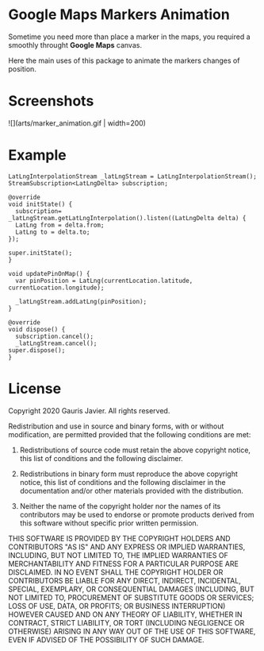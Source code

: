 # Google Maps Markers Animation

Sometime you need more than place a marker in the maps, you required a smoothly throught **Google Maps** canvas.

Here the main uses of this package to animate the markers changes of position.

# Screenshots

  ![](arts/marker_animation.gif | width=200)

# Example
    LatLngInterpolationStream _latLngStream = LatLngInterpolationStream();
    StreamSubscription<LatLngDelta> subscription;

    @override
    void initState() {
      subscription= _latLngStream.getLatLngInterpolation().listen((LatLngDelta delta) {
      LatLng from = delta.from;
      LatLng to = delta.to;
    });

    super.initState();
    }

    void updatePinOnMap() {
      var pinPosition = LatLng(currentLocation.latitude, currentLocation.longitude);

      _latLngStream.addLatLng(pinPosition);
    }

    @override
    void dispose() {
      subscription.cancel();
      _latLngStream.cancel();
    super.dispose();
    }

# License
  Copyright 2020  Gauris Javier. All rights reserved.
  
  Redistribution and use in source and binary forms, with or without modification, are permitted provided that the following conditions are met:
  
  1. Redistributions of source code must retain the above copyright notice, this list of conditions and the following disclaimer.
  
  2. Redistributions in binary form must reproduce the above copyright notice, this list of conditions and the following disclaimer in the documentation and/or other materials provided with the distribution.
  
  3. Neither the name of the copyright holder nor the names of its contributors may be used to endorse or promote products derived from this software without specific prior written permission.
  
  THIS SOFTWARE IS PROVIDED BY THE COPYRIGHT HOLDERS AND CONTRIBUTORS "AS IS" AND ANY EXPRESS OR IMPLIED WARRANTIES, INCLUDING, BUT NOT LIMITED TO, THE IMPLIED WARRANTIES OF MERCHANTABILITY AND FITNESS FOR A PARTICULAR PURPOSE ARE DISCLAIMED. IN NO EVENT SHALL THE COPYRIGHT HOLDER OR CONTRIBUTORS BE LIABLE FOR ANY DIRECT, INDIRECT, INCIDENTAL, SPECIAL, EXEMPLARY, OR CONSEQUENTIAL DAMAGES (INCLUDING, BUT NOT LIMITED TO, PROCUREMENT OF SUBSTITUTE GOODS OR SERVICES; LOSS OF USE, DATA, OR PROFITS; OR BUSINESS INTERRUPTION) HOWEVER CAUSED AND ON ANY THEORY OF LIABILITY, WHETHER IN CONTRACT, STRICT LIABILITY, OR TORT (INCLUDING NEGLIGENCE OR OTHERWISE) ARISING IN ANY WAY OUT OF THE USE OF THIS SOFTWARE, EVEN IF ADVISED OF THE POSSIBILITY OF SUCH DAMAGE.
